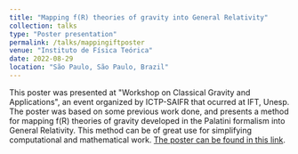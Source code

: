 ```yaml
---
title: "Mapping f(R) theories of gravity into General Relativity"
collection: talks
type: "Poster presentation"
permalink: /talks/mappingiftposter
venue: "Instituto de Física Teórica"
date: 2022-08-29
location: "São Paulo, São Paulo, Brazil"
---
```


This poster was presented at "Workshop on Classical Gravity and Applications", an event organized by ICTP-SAIFR that ocurred at IFT, Unesp. The poster was based on some previous work done, and presents a method for mapping f(R) theories of gravity developed in the Palatini formalism into General Relativity. This method can be of great use for simplifying computational and mathematical work. [The poster can be found in this link](https://www.researchgate.net/publication/363254541_Mapping_fR_Theories_of_Gravity_into_General_Relativity).
